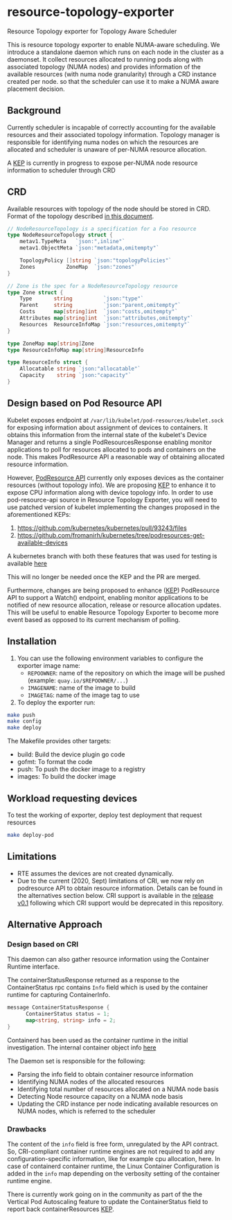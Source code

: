 # resource-topology-exporter
Resource Topology exporter for Topology Aware Scheduler


This is resource topology exporter to enable NUMA-aware scheduling. We introduce a standalone daemon which runs on each node in the cluster as a daemonset. It collect resources allocated to running pods along with associated topology (NUMA nodes) and provides information of the available resources (with numa node granularity) through a CRD instance created per node.
so that the scheduler can use it to make a NUMA aware placement decision.


## Background
Currently scheduler is incapable of correctly accounting for the available resources and their associated topology information. Topology manager is responsible for identifying numa nodes on which the resources are allocated and scheduler is unaware of per-NUMA resource allocation.

A [KEP](https://github.com/AlexeyPerevalov/enhancements/blob/provisioning-resources-with-numa-topology/keps/sig-node/20200619-provisioning-resources-with-numa-topology.md) is currently in progress to expose per-NUMA node resource information to scheduler through CRD


## CRD

Available resources with topology of the node should be stored in CRD. Format of the topology described
[in this document](https://docs.google.com/document/d/12kj3fK8boNuPNqob6F_pPU9ZTaNEnPGaXEooW1Cilwg/edit).


```go
// NodeResourceTopology is a specification for a Foo resource
type NodeResourceTopology struct {
	metav1.TypeMeta   `json:",inline"`
	metav1.ObjectMeta `json:"metadata,omitempty"`

	TopologyPolicy []string `json:"topologyPolicies"`
	Zones          ZoneMap  `json:"zones"`
}

// Zone is the spec for a NodeResourceTopology resource
type Zone struct {
	Type       string          `json:"type"`
	Parent     string          `json:"parent,omitempty"`
	Costs      map[string]int  `json:"costs,omitempty"`
	Attributes map[string]int  `json:"attributes,omitempty"`
	Resources  ResourceInfoMap `json:"resources,omitempty"`
}

type ZoneMap map[string]Zone
type ResourceInfoMap map[string]ResourceInfo

type ResourceInfo struct {
	Allocatable string `json:"allocatable"`
	Capacity    string `json:"capacity"`
}

```
## Design based on Pod Resource API
Kubelet exposes endpoint at `/var/lib/kubelet/pod-resources/kubelet.sock` for exposing information about assignment of devices to containers. It obtains this information from the internal state of the kubelet's Device Manager and returns a single PodResourcesResponse enabling monitor applications to poll for resources allocated to pods and containers on the node. This makes PodResource API a reasonable way of obtaining allocated resource information.

However, [PodResource API](https://godoc.org/k8s.io/kubernetes/pkg/kubelet/apis/podresources/v1alpha1) currently only exposes devices as the container resources (without topology info). We are proposing [KEP](https://github.com/kubernetes/enhancements/pull/1884) to enhance it to expose CPU information along with device topology info.
In order to use pod-resource-api source in Resource Topology Exporter, you will need to use patched version of kubelet implementing the changes proposed in the aforementioned KEPs:
1. https://github.com/kubernetes/kubernetes/pull/93243/files
1. https://github.com/fromanirh/kubernetes/tree/podresources-get-available-devices

 A kubernetes branch with both these features that was used for testing is available [here](https://github.com/swatisehgal/kubernetes/tree/podResGetAvailResTopoInfoCpuId)

 This will no longer be needed once the KEP and the PR are merged.

Furthermore, changes are being proposed to enhance ([KEP](https://github.com/kubernetes/enhancements/pull/1926)) PodResource API to support a Watch() endpoint, enabling monitor applications to be notified of new resource allocation, release or resource allocation updates. This will be useful to enable Resource Topology Exporter to become more event based as opposed to its current mechanism of polling.

## Installation

1. You can use the following environment variables to configure the exporter image name:
   - `REPOOWNER`: name of the repository on which the image will be pushed (example: `quay.io/$REPOOWNER/...`)
   - `IMAGENAME`: name of the image to build
   - `IMAGETAG`: name of the image tag to use
2. To deploy the exporter run:

```bash
make push
make config
make deploy
```
The Makefile provides other targets:
* build: Build the device plugin go code
* gofmt: To format the code
* push: To push the docker image to a registry
* images: To build the docker image


## Workload requesting devices

To test the working of exporter, deploy test deployment that request resources
```bash
make deploy-pod
```

## Limitations

* RTE assumes the devices are not created dynamically.
* Due to the current (2020, Sept) limitations of CRI, we now rely on podresource API to obtain resource information. Details can be found in the alternatives section below. CRI support is available in the [release v0.1](https://github.com/swatisehgal/resource-topology-exporter/tree/v0.1) following which CRI support would be deprecated in this repository.



## Alternative Approach
### Design based on CRI
This daemon can also gather resource information using the Container Runtime interface.


The containerStatusResponse returned as a response to the ContainerStatus rpc contains `Info` field which is used by the container runtime for capturing ContainerInfo.
```go
message ContainerStatusResponse {
      ContainerStatus status = 1;
      map<string, string> info = 2;
}
```

Containerd has been used as the container runtime in the initial investigation. The internal container object info
[here](https://github.com/containerd/cri/blob/master/pkg/server/container_status.go#L130)

The Daemon set is responsible for the following:

- Parsing the info field to obtain container resource information
- Identifying NUMA nodes of the allocated resources
- Identifying total number of resources allocated on a NUMA node basis
- Detecting Node resource capacity on a NUMA node basis
- Updating the CRD instance per node indicating available resources on NUMA nodes, which is referred to the scheduler


### Drawbacks

The content of the `info` field is free form, unregulated by the API contract. So, CRI-compliant container runtime engines are not required to add any configuration-specific information, like for example cpu allocation, here. In case of containerd container runtime, the Linux Container Configuration is added in the `info` map depending on the verbosity setting of the container runtime engine.

There is currently work going on in the community as part of the the Vertical Pod Autoscaling feature to update the ContainerStatus field to report back containerResources
[KEP](https://github.com/kubernetes/enhancements/blob/master/keps/sig-node/20191025-kubelet-container-resources-cri-api-changes.md).
